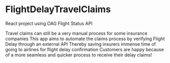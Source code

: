 # FlightDelayTravelClaims
React project using OAG Flight Status API

Travel claims can still be a very manual process for some insurance companies
This app aims to automate the claims process by verifying Flight Delay through an external API
Thereby saving insurers immense time of going to airlines for flight delay confirmation
Customers are happy because of a more seamless and quicker process to receive their delay claims!
